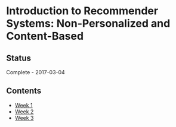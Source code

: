 # Introduction to Recommender Systems: Non-Personalized and Content-Based

## Status

Complete - 2017-03-04

## Contents

* [Week 1](week-1.md)
* [Week 2](week-2.md)
* [Week 3](week-3.md)
